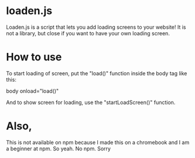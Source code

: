 # loaden.js
Loaden.js is a script that lets you add loading screens to your website! 
It is not a library, but close if you want to have your own loading screen.

# How to use
To start loading of screen, put the "load()" function inside the body tag like this:

body onload="load()"

And to show screen for loading, use the "startLoadScreen()" function.

# Also,
This is not available on npm because I made this on a chromebook and I am a beginner at npm.
So yeah. No npm. Sorry
